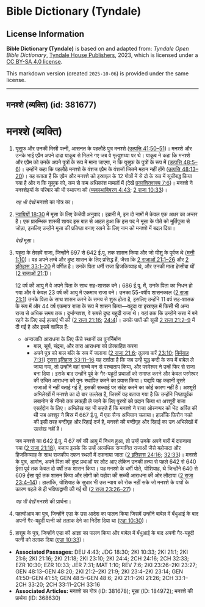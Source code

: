 # Bible Dictionary (Tyndale)

## License Information

**Bible Dictionary (Tyndale)** is based on and adapted from: _Tyndale Open Bible Dictionary_, [Tyndale House Publishers](https://tyndaleopenresources.com/), 2023, which is licensed under a [CC BY-SA 4.0 license](https://creativecommons.org/licenses/by-sa/4.0/legalcode.en).

This markdown version (created `2025-10-06`) is provided under the same license.



--------------------------------

## मनश्शे (व्यक्ति) (id: 381677)

मनश्शे (व्यक्ति)
================

1. यूसुफ और उनकी मिस्री पत्नी, आसनत के पहलौठे पुत्र मनश्शे ([उत्पत्ति 41:50–51](https://ref.ly/Gen41:50-Gen41:51))। मनश्शे और उनके भाई एप्रैम अपने दादा याकूब से मिलने गए जब वे मृत्युशय्या पर थे। याकूब ने कहा कि मनश्शे और एप्रैम को उनके अपने पुत्रों के रूप में माना जाएगा, न कि यूसुफ के पुत्रों के रूप में ([उत्पत्ति 48:5–6](https://ref.ly/Gen48:5-Gen48:6))। उन्होंने कहा कि पहलौठे मनश्शे के वंशज एप्रैम के वंशजों जितने महान नहीं होंगे ([उत्पत्ति 48:13–20](https://ref.ly/Gen48:13-Gen48:20))। यह बताता है कि एप्रैम और मनश्शे को इस्राएल के 12 गोत्रों में से दो के रूप में सूचीबद्ध किया गया है और न कि यूसुफ को, कम से कम अधिकांश मामलों में (देखें [प्रकाशितवाक्य 7:6](https://ref.ly/Rev7:6))। मनश्शे ने मनश्शेइयों के परिवार की भी स्थापना की ([व्यवस्थाविवरण 4:43](https://ref.ly/Deut4:43); [2 राजा 10:33](https://ref.ly/2Kgs10:33))।

    *यह भी देखें* मनश्शे का गोत्र का।

2. [न्यायियों 18:30](https://ref.ly/Judg18:30) में मूसा के लिए केजेवी अनुवाद। इब्रानी में, इन दो नामों में केवल एक अक्षर का अन्तर है। एक प्रारम्भिक शास्त्री शायद इस बात से आहत हुआ कि इस पद ने मूसा के पोते को मूर्तिपूजा से जोड़ा, इसलिए उन्होंने मूसा की प्रतिष्ठा बनाए रखने के लिए नाम को मनश्शे में बदल दिया।

    *देखें* मूसा।

3. यहूदा के तेरहवें राजा, जिन्होंने 697 से 642 ई.पू. तक शासन किया और जो यीशु के पूर्वज थे ([मत्ती 1:10](https://ref.ly/Matt1:10))। वह अपने लम्बे और दुष्ट शासन के लिए प्रसिद्ध हैं, जैसा कि [2 राजाओं 21:1–26](https://ref.ly/2Kgs21:1-2Kgs21:26) और [2 इतिहास 33:1–20](https://ref.ly/2Chr33:1-2Chr33:20) में वर्णित है। उनके पिता धर्मी राजा हिजकिय्याह थे, और उनकी माता हेप्सीबा थीं ([2 राजाओं 21:1](https://ref.ly/2Kgs21:1))।

    12 वर्ष की आयु में वे अपने पिता के साथ सह\-शासक बने। 686 ई.पू. में, उनके पिता का निधन हो गया और वे केवल 23 वर्ष की आयु में एकमात्र राजा बने। उनका 55\-वर्षीय शासनकाल ([2 राजा 21:1](https://ref.ly/2Kgs21:1)) उनके पिता के साथ शासन करने के समय से शुरू होता है, इसलिए उन्होंने 11 वर्ष सह\-शासक के रूप में और 44 वर्ष एकमात्र राजा के रूप में शासन किया—यहूदा या इस्राएल में किसी भी अन्य राजा से अधिक समय तक। दुर्भाग्यवश, वे सबसे दुष्ट यहूदी राजा थे। यहां तक ​​कि उन्होंने सत्ता में बने रहने के लिए कई हत्याएं भी की ([2 राजा 21:16](https://ref.ly/2Kgs21:16); [24:4](https://ref.ly/2Kgs24:4))। उनके पापों की सूची [2 राजा 21:2–9](https://ref.ly/2Kgs21:2-2Kgs21:9) में दी गई है और इसमें शामिल हैं:

    * अन्यजाति आराधना के लिए ऊँचे स्थानों का पुनर्निर्माण
        * बाल, सूर्य, चंद्रमा, और तारा आराधना को प्रोत्साहित करना
        * अपने पुत्र को बाल बलि के रूप में जलाना ([2 राजा 21:6](https://ref.ly/2Kgs21:6); तुलना करें [23:10](https://ref.ly/2Kgs23:10); [यिर्मयाह 7:31](https://ref.ly/Jer7:31))
        [दूसरा इतिहास 33:11–16](https://ref.ly/2Chr33:11-2Chr33:16) यह दर्शाता है कि जब उन्हें युद्ध बन्दी के रूप में बाबेल ले जाया गया, तो उन्होंने वहां सच्चे मन से पश्चाताप किया, और परमेश्वर ने उन्हें फिर से राजा बना दिया। इसके बाद उन्होंने पूर्व के गैर\-यहूदी प्रथाओं को समाप्त करने और केवल परमेश्वर की उचित आराधना को पुनः स्थापित करने का प्रयास किया। यद्यपि यह कहानी दूसरे राजाओं में नहीं बताई गई है, इसकी सच्चाई पर संदेह करने का कोई कारण नहीं है। अश्शूरी अभिलेखों में मनश्शे का दो बार उल्लेख है, जिसमें यह बताया गया है कि उन्होंने निष्ठापूर्वक लबानोन से नीनवे तक लकड़ी ले जाने के लिए पुरुषों को प्रदान किया था अश्शूरी राजा एसर्हद्दोन के लिए। अभिलेख यह भी कहते हैं कि मनश्शे ने राजा ओस्‍नप्पर को भेंट अर्पित की थी जब अश्शूर ने मिस्र में 667 ई.पू. में एक सैन्य अभियान चलाया। हालाँकि फ़िरौन नको की इसी तरह बन्दीगृह और रिहाई दर्ज है, मनश्शे की बन्दीगृह और रिहाई का उन अभिलेखों में उल्लेख नहीं है।

    जब मनश्शे का 642 ई.पू. में 67 वर्ष की आयु में निधन हुआ, तो उन्हें उनके अपने बारी में दफनाया गया ([2 राजा 21:18](https://ref.ly/2Kgs21:18)), बजाय इसके कि उन्हें अत्यधिक सम्मानित राजाओं जैसे यहोयादा और हिजकिय्याह के साथ राजकीय दफन स्थलों में दफनाया जाता ([2 इतिहास 24:16](https://ref.ly/2Chr24:16); [32:33](https://ref.ly/2Chr32:33))। मनश्शे के पुत्र, आमोन, अपने पिता की दुष्ट प्रथाओं पर लौट आए लेकिन उनकी हत्या से पहले 642 से 640 ईसा पूर्व तक केवल दो वर्षों तक शासन किया। यह मनश्शे के धर्मी पोते, योशियाह, थे जिन्होंने 640 से 609 ईसा पूर्व तक शासन किया और लोगों को यहोवा की सच्ची आराधना की ओर लौटाया ([2 राजा 23:4–14](https://ref.ly/2Kgs23:4-2Kgs23:14))। हालांकि, योशियाह के सुधार भी उस न्याय को रोक नहीं सके जो मनश्शे के पापों के कारण पहले से ही भविष्यद्वाणी की गई थी ([2 राजा 23:26–27](https://ref.ly/2Kgs23:26-2Kgs23:27))।

    *यह भी देखें* मनश्शे की प्रार्थना।

4. पहत्मोआब का पुत्र, जिन्होंने एज्रा के उस आदेश का पालन किया जिसमें उन्होंने बाबेल में बँधुआई के बाद अपनी गैर\-यहूदी पत्नी को तलाक देने का निर्देश दिया था ([एज्रा 10:30](https://ref.ly/Ezra10:30))।
5. हाशूम के पुत्र, जिन्होंने एज्रा की आज्ञा का पालन किया और बाबेल में बँधुआई के बाद अपनी गैर\-यहूदी पत्नी को तलाक दिया ([एज्रा 10:33](https://ref.ly/Ezra10:33))।

* **Associated Passages:** DEU 4:43; JDG 18:30; 2KI 10:33; 2KI 21:1; 2KI 21:6; 2KI 21:16; 2KI 21:18; 2KI 23:10; 2KI 24:4; 2CH 24:16; 2CH 32:33; EZR 10:30; EZR 10:33; JER 7:31; MAT 1:10; REV 7:6; 2KI 23:26–2KI 23:27; GEN 48:13–GEN 48:20; 2KI 21:2–2KI 21:9; 2KI 23:4–2KI 23:14; GEN 41:50–GEN 41:51; GEN 48:5–GEN 48:6; 2KI 21:1–2KI 21:26; 2CH 33:1–2CH 33:20; 2CH 33:11–2CH 33:16
* **Associated Articles:** मनश्शे का गोत्र (ID: 381678); मूसा (ID: 184972); मनश्शे की प्रार्थना (ID: 368630)


